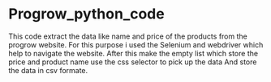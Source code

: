 # Progrow_python_code
This code extract the data like name and price of the products from the progrow website.
For this purpose i used the Selenium and webdriver which help to navigate the website.
After this make the empty list which store the price and product name
use the css selector to pick up the data
And store the data in csv formate.
